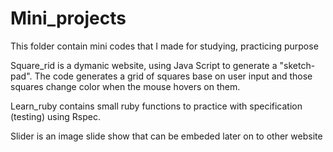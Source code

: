 # Mini_projects

This folder contain mini codes that I made for studying, practicing purpose

Square_rid is a dymanic website, using Java Script to generate a "sketch-pad". 
The code generates a grid of squares base on user input and those squares change color when the mouse hovers on them.

Learn_ruby contains small ruby functions to practice with specification (testing) using Rspec.

Slider is an image slide show that can be embeded later on to other website

